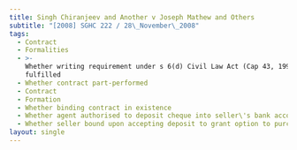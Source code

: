 ```yaml
---
title: Singh Chiranjeev and Another v Joseph Mathew and Others
subtitle: "[2008] SGHC 222 / 28\_November\_2008"
tags:
  - Contract
  - Formalities
  - >-
    Whether writing requirement under s 6(d) Civil Law Act (Cap 43, 1999 Rev Ed)
    fulfilled
  - Whether contract part-performed
  - Contract
  - Formation
  - Whether binding contract in existence
  - Whether agent authorised to deposit cheque into seller\'s bank account
  - Whether seller bound upon accepting deposit to grant option to purchase
layout: single
---
```


